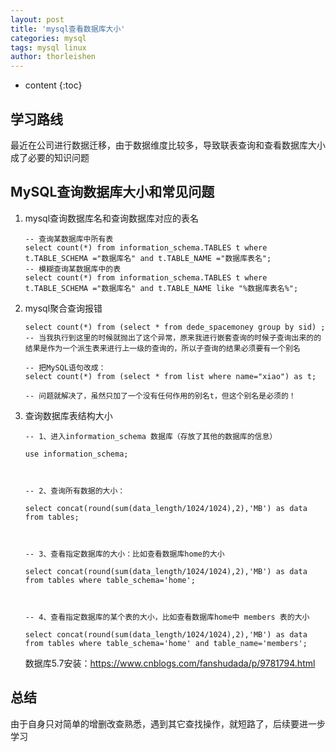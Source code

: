```yaml
---
layout: post
title: 'mysql查看数据库大小'
categories: mysql
tags: mysql linux
author: thorleishen
---
```


* content
{:toc}
## 学习路线

最近在公司进行数据迁移，由于数据维度比较多，导致联表查询和查看数据库大小成了必要的知识问题



## MySQL查询数据库大小和常见问题

1. mysql查询数据库名和查询数据库对应的表名

   ```mysql
   -- 查询某数据库中所有表
   select count(*) from information_schema.TABLES t where t.TABLE_SCHEMA ="数据库名" and t.TABLE_NAME ="数据库表名";
   -- 模糊查询某数据库中的表
   select count(*) from information_schema.TABLES t where t.TABLE_SCHEMA ="数据库名" and t.TABLE_NAME like "%数据库表名%";
   ```

2. mysql聚合查询报错

   ```mysql
   select count(*) from (select * from dede_spacemoney group by sid) ;
   -- 当我执行到这里的时候就抛出了这个异常，原来我进行嵌套查询的时候子查询出来的的结果是作为一个派生表来进行上一级的查询的，所以子查询的结果必须要有一个别名
   
   -- 把MySQL语句改成：
   select count(*) from (select * from list where name="xiao") as t;
   
   -- 问题就解决了，虽然只加了一个没有任何作用的别名t，但这个别名是必须的！
   ```

3. 查询数据库表结构大小

   ```mysqL
   -- 1、进入information_schema 数据库（存放了其他的数据库的信息）
   
   use information_schema;
   
      
   
   -- 2、查询所有数据的大小：
   
   select concat(round(sum(data_length/1024/1024),2),'MB') as data from tables;
   
      
   
   -- 3、查看指定数据库的大小：比如查看数据库home的大小
   
   select concat(round(sum(data_length/1024/1024),2),'MB') as data from tables where table_schema='home';
   
      
   
   -- 4、查看指定数据库的某个表的大小，比如查看数据库home中 members 表的大小
   
   select concat(round(sum(data_length/1024/1024),2),'MB') as data from tables where table_schema='home' and table_name='members';
   ```

   数据库5.7安装：https://www.cnblogs.com/fanshudada/p/9781794.html



## 总结

由于自身只对简单的增删改查熟悉，遇到其它查找操作，就短路了，后续要进一步学习